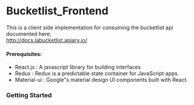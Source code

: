 # Bucketlist_Frontend

This is a client side implementation for consuming the bucketlist api documented  here;   
http://docs.labucketlist.apiary.io/      

  #### Prerequisites:

  * React.js : A javascript library for building interfaces
  * Redux : Redux is a predictable state container for JavaScript apps.   
  * Material-ui : Google"s material design UI components built with React.


 ### Getting Started

  
